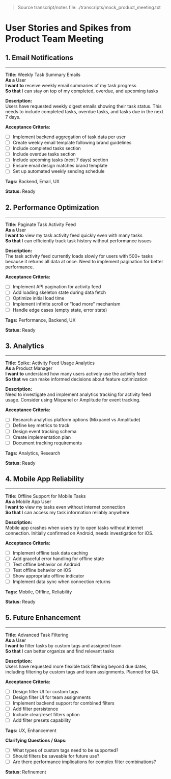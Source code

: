 > Source transcript/notes file: ./transcripts/mock_product_meeting.txt

# User Stories and Spikes from Product Team Meeting

## 1. Email Notifications

---
**Title:** Weekly Task Summary Emails  
**As a** User  
**I want to** receive weekly email summaries of my task progress  
**So that** I can stay on top of my completed, overdue, and upcoming tasks

**Description:**  
Users have requested weekly digest emails showing their task status. This needs to include completed tasks, overdue tasks, and tasks due in the next 7 days.

**Acceptance Criteria:**  
- [ ] Implement backend aggregation of task data per user
- [ ] Create weekly email template following brand guidelines
- [ ] Include completed tasks section
- [ ] Include overdue tasks section
- [ ] Include upcoming tasks (next 7 days) section
- [ ] Ensure email design matches brand template
- [ ] Set up automated weekly sending schedule

**Tags:** Backend, Email, UX

**Status:** Ready

## 2. Performance Optimization

---
**Title:** Paginate Task Activity Feed  
**As a** User  
**I want to** view my task activity feed quickly even with many tasks  
**So that** I can efficiently track task history without performance issues

**Description:**  
The task activity feed currently loads slowly for users with 500+ tasks because it returns all data at once. Need to implement pagination for better performance.

**Acceptance Criteria:**  
- [ ] Implement API pagination for activity feed
- [ ] Add loading skeleton state during data fetch
- [ ] Optimize initial load time
- [ ] Implement infinite scroll or "load more" mechanism
- [ ] Handle edge cases (empty state, error state)

**Tags:** Performance, Backend, UX

**Status:** Ready

## 3. Analytics

---
**Title:** Spike: Activity Feed Usage Analytics  
**As a** Product Manager  
**I want to** understand how many users actively use the activity feed  
**So that** we can make informed decisions about feature optimization

**Description:**  
Need to investigate and implement analytics tracking for activity feed usage. Consider using Mixpanel or Amplitude for event tracking.

**Acceptance Criteria:**  
- [ ] Research analytics platform options (Mixpanel vs Amplitude)
- [ ] Define key metrics to track
- [ ] Design event tracking schema
- [ ] Create implementation plan
- [ ] Document tracking requirements

**Tags:** Analytics, Research

**Status:** Ready

## 4. Mobile App Reliability

---
**Title:** Offline Support for Mobile Tasks  
**As a** Mobile App User  
**I want to** view my tasks even without internet connection  
**So that** I can access my task information reliably anywhere

**Description:**  
Mobile app crashes when users try to open tasks without internet connection. Initially confirmed on Android, needs investigation for iOS.

**Acceptance Criteria:**  
- [ ] Implement offline task data caching
- [ ] Add graceful error handling for offline state
- [ ] Test offline behavior on Android
- [ ] Test offline behavior on iOS
- [ ] Show appropriate offline indicator
- [ ] Implement data sync when connection returns

**Tags:** Mobile, Offline, Reliability

**Status:** Ready

## 5. Future Enhancement

---
**Title:** Advanced Task Filtering  
**As a** User  
**I want to** filter tasks by custom tags and assigned team  
**So that** I can better organize and find relevant tasks

**Description:**  
Users have requested more flexible task filtering beyond due dates, including filtering by custom tags and team assignments. Planned for Q4.

**Acceptance Criteria:**  
- [ ] Design filter UI for custom tags
- [ ] Design filter UI for team assignments
- [ ] Implement backend support for combined filters
- [ ] Add filter persistence
- [ ] Include clear/reset filters option
- [ ] Add filter presets capability

**Tags:** UX, Enhancement

**Clarifying Questions / Gaps:**  
- [ ] What types of custom tags need to be supported?
- [ ] Should filters be saveable for future use?
- [ ] Are there performance implications for complex filter combinations?

**Status:** Refinement

